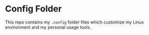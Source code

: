 # Config Folder
This repo contains my `.config` folder files which customize my Linux environment and my personal usage tools.
